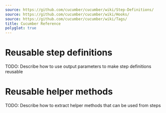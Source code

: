 ```yaml
---
source: https://github.com/cucumber/cucumber/wiki/Step-Definitions/
source: https://github.com/cucumber/cucumber/wiki/Hooks/
source: https://github.com/cucumber/cucumber/wiki/Tags/
title: Cucumber Reference
polyglot: true
---
```


# Reusable step definitions

TODO: Describe how to use output parameters to make step definitions reusable

# Reusable helper methods

TODO: Describe how to extract helper methods that can be used from steps